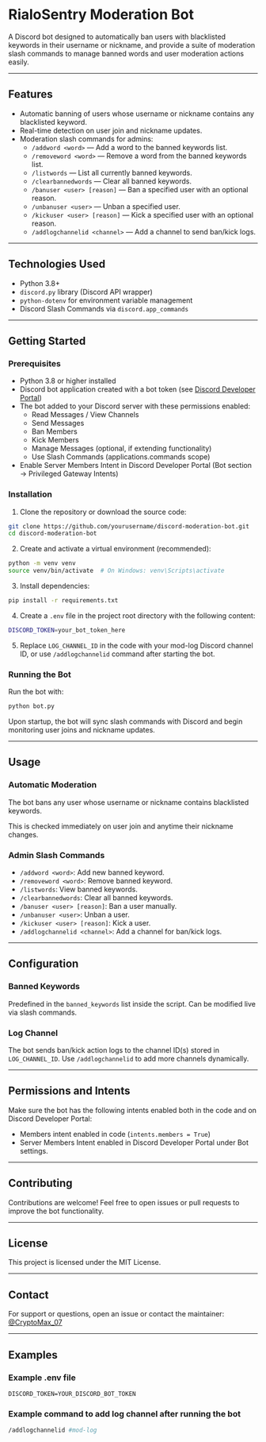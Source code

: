 # RialoSentry Moderation Bot

A Discord bot designed to automatically ban users with blacklisted keywords in their username or nickname, and provide a suite of moderation slash commands to manage banned words and user moderation actions easily.

---

## Features

- Automatic banning of users whose username or nickname contains any blacklisted keyword.
- Real-time detection on user join and nickname updates.
- Moderation slash commands for admins:
  - `/addword <word>` — Add a word to the banned keywords list.
  - `/removeword <word>` — Remove a word from the banned keywords list.
  - `/listwords` — List all currently banned keywords.
  - `/clearbannedwords` — Clear all banned keywords.
  - `/banuser <user> [reason]` — Ban a specified user with an optional reason.
  - `/unbanuser <user>` — Unban a specified user.
  - `/kickuser <user> [reason]` — Kick a specified user with an optional reason.
  - `/addlogchannelid <channel>` — Add a channel to send ban/kick logs.

---

## Technologies Used

- Python 3.8+
- `discord.py` library (Discord API wrapper)
- `python-dotenv` for environment variable management
- Discord Slash Commands via `discord.app_commands`

---

## Getting Started

### Prerequisites

- Python 3.8 or higher installed
- Discord bot application created with a bot token (see [Discord Developer Portal](https://discord.com/developers/applications))
- The bot added to your Discord server with these permissions enabled:
  - Read Messages / View Channels
  - Send Messages
  - Ban Members
  - Kick Members
  - Manage Messages (optional, if extending functionality)
  - Use Slash Commands (applications.commands scope)
- Enable Server Members Intent in Discord Developer Portal (Bot section → Privileged Gateway Intents)

### Installation

1. Clone the repository or download the source code:

```bash
git clone https://github.com/yourusername/discord-moderation-bot.git
cd discord-moderation-bot
```

2. Create and activate a virtual environment (recommended):

```bash
python -m venv venv
source venv/bin/activate  # On Windows: venv\Scripts\activate
```

3. Install dependencies:

```bash
pip install -r requirements.txt
```

4. Create a `.env` file in the project root directory with the following content:

```bash
DISCORD_TOKEN=your_bot_token_here
```

5. Replace `LOG_CHANNEL_ID` in the code with your mod-log Discord channel ID, or use `/addlogchannelid` command after starting the bot.

### Running the Bot

Run the bot with:

```bash
python bot.py
```

Upon startup, the bot will sync slash commands with Discord and begin monitoring user joins and nickname updates.

---

## Usage

### Automatic Moderation

The bot bans any user whose username or nickname contains blacklisted keywords.

This is checked immediately on user join and anytime their nickname changes.

### Admin Slash Commands

- `/addword <word>`: Add new banned keyword.
- `/removeword <word>`: Remove banned keyword.
- `/listwords`: View banned keywords.
- `/clearbannedwords`: Clear all banned keywords.
- `/banuser <user> [reason]`: Ban a user manually.
- `/unbanuser <user>`: Unban a user.
- `/kickuser <user> [reason]`: Kick a user.
- `/addlogchannelid <channel>`: Add a channel for ban/kick logs.

---

## Configuration

### Banned Keywords

Predefined in the `banned_keywords` list inside the script. Can be modified live via slash commands.

### Log Channel

The bot sends ban/kick action logs to the channel ID(s) stored in `LOG_CHANNEL_ID`. Use `/addlogchannelid` to add more channels dynamically.

---

## Permissions and Intents

Make sure the bot has the following intents enabled both in the code and on Discord Developer Portal:

- Members intent enabled in code (`intents.members = True`)
- Server Members Intent enabled in Discord Developer Portal under Bot settings.

---

## Contributing

Contributions are welcome! Feel free to open issues or pull requests to improve the bot functionality.

---

## License

This project is licensed under the MIT License.

---

## Contact

For support or questions, open an issue or contact the maintainer: [@CryptoMax_07](https://x.com/CryptoMax_07)

---

## Examples

### Example .env file

```env
DISCORD_TOKEN=YOUR_DISCORD_BOT_TOKEN
```

### Example command to add log channel after running the bot

```bash
/addlogchannelid #mod-log
```
